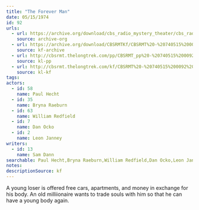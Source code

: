 ```yaml
---
title: "The Forever Man"
date: 05/15/1974
id: 92
urls: 
  - url: https://archive.org/download/cbs_radio_mystery_theater/cbs_radio_mystery_theater-0051-0100.zip/cbs_radio_mystery_theater-0051-0100%2Fcbsrmt_0092_the_forever_man.mp3
    source: archive-org
  - url: https://archive.org/download/CBSRMTKf/CBSRMT%20-%20740515%200092%20The%20Forever%20Man_kf.mp3
    source: kf-archive
  - url: http://cbsrmt.thelongtrek.com/pp/CBSRMT_pp%20-%20740515%200092%20The%20Forever%20Man.mp3
    source: kl-pp
  - url: http://cbsrmt.thelongtrek.com/kf/CBSRMT%20-%20740515%200092%20The%20Forever%20Man_kf.mp3
    source: kl-kf
tags: 
actors:  
  - id: 58
    name: Paul Hecht  
  - id: 35
    name: Bryna Raeburn  
  - id: 63
    name: William Redfield  
  - id: 7
    name: Dan Ocko  
  - id: 2
    name: Leon Janney
writers:  
  - id: 13
    name: Sam Dann
searchable: Paul Hecht,Bryna Raeburn,William Redfield,Dan Ocko,Leon Janney Sam Dann
notes: 
descriptionSource: kf
---
```

A young loser is offered free cars, apartments, and money in exchange for his body. An old milliionaire wants to trade souls with him so that he can have a young body again.